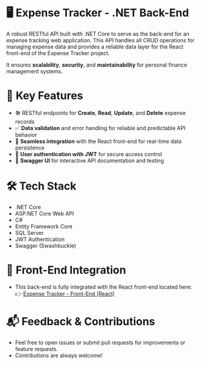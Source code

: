 # 🖥️ Expense Tracker - .NET Back-End

A robust RESTful API built with .NET Core to serve as the back-end for an expense tracking web application.
This API handles all CRUD operations for managing expense data and provides a reliable data layer for the React front-end of the Expense Tracker project.

It ensures **scalability**, **security**, and **maintainability** for personal finance management systems.

# 🔑 Key Features
- 🛠️ RESTful endpoints for **Create**, **Read**, **Update**, and **Delete** expense records
- ✅ **Data validation** and error handling for reliable and predictable API behavior
- 🔄 **Seamless integration** with the React front-end for real-time data persistence
- 🔐 **User authentication with JWT** for secure access control
- 📄 **Swagger UI** for interactive API documentation and testing

# 🛠️ Tech Stack
- .NET Core
- ASP.NET Core Web API
- C#
- Entity Framework Core
- SQL Server
- JWT Authentication
- Swagger (Swashbuckle)

# 🔗 Front-End Integration
- This back-end is fully integrated with the React front-end located here: 👉 [Expense Tracker - Front-End (React)](https://github.com/A7medM7med/ExpenseTracker-Frontend)

# 📬 Feedback & Contributions
- Feel free to open issues or submit pull requests for improvements or feature requests.
- Contributions are always welcome!
